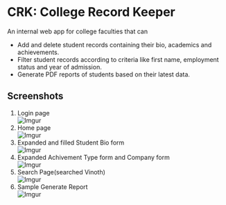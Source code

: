 # CRK: College Record Keeper
An internal web app for college faculties that can
- Add and delete student records containing their bio, academics and achievements.
- Filter student records according to criteria like first name, employment status and year of admission.
- Generate PDF reports of students based on their latest data.
## Screenshots
1. Login page  
![Imgur](https://i.imgur.com/zSgpzM4.png)
2. Home page  
![Imgur](https://i.imgur.com/AzDhZvz.png)  
3. Expanded and filled Student Bio form  
![Imgur](https://i.imgur.com/2bOr7Ed.png)
4. Expanded Achivement Type form and Company form  
![Imgur](https://i.imgur.com/7o8tH9F.png)
5. Search Page(searched Vinoth)  
![Imgur](https://i.imgur.com/dXgLzC5.png)
6. Sample Generate Report  
![Imgur](https://imgur.com/Qnd1UJ6.jpg)
